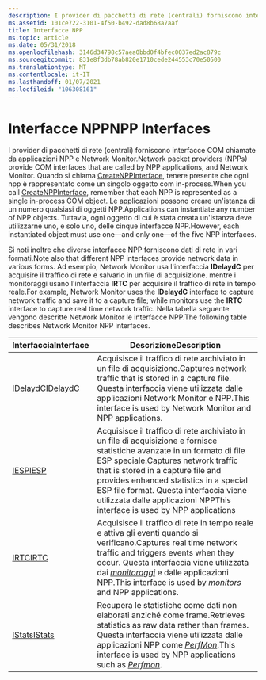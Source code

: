 ```yaml
---
description: I provider di pacchetti di rete (centrali) forniscono interfacce COM chiamate da applicazioni NPP e Network Monitor.
ms.assetid: 101ce722-3101-4f50-b492-dad8b68a7aaf
title: Interfacce NPP
ms.topic: article
ms.date: 05/31/2018
ms.openlocfilehash: 3146d34798c57aea0bbd0f4bfec0037ed2ac879c
ms.sourcegitcommit: 831e8f3db78ab820e1710cede244553c70e50500
ms.translationtype: MT
ms.contentlocale: it-IT
ms.lasthandoff: 01/07/2021
ms.locfileid: "106308161"
---
```

# <a name="npp-interfaces"></a><span data-ttu-id="cd288-103">Interfacce NPP</span><span class="sxs-lookup"><span data-stu-id="cd288-103">NPP Interfaces</span></span>

<span data-ttu-id="cd288-104">I provider di pacchetti di rete (centrali) forniscono interfacce COM chiamate da applicazioni NPP e Network Monitor.</span><span class="sxs-lookup"><span data-stu-id="cd288-104">Network packet providers (NPPs) provide COM interfaces that are called by NPP applications, and Network Monitor.</span></span> <span data-ttu-id="cd288-105">Quando si chiama [CreateNPPInterface](createnppinterface.md), tenere presente che ogni npp è rappresentato come un singolo oggetto com in-process.</span><span class="sxs-lookup"><span data-stu-id="cd288-105">When you call [CreateNPPInterface](createnppinterface.md), remember that each NPP is represented as a single in-process COM object.</span></span> <span data-ttu-id="cd288-106">Le applicazioni possono creare un'istanza di un numero qualsiasi di oggetti NPP.</span><span class="sxs-lookup"><span data-stu-id="cd288-106">Applications can instantiate any number of NPP objects.</span></span> <span data-ttu-id="cd288-107">Tuttavia, ogni oggetto di cui è stata creata un'istanza deve utilizzarne uno, e solo uno, delle cinque interfacce NPP.</span><span class="sxs-lookup"><span data-stu-id="cd288-107">However, each instantiated object must use one—and only one—of the five NPP interfaces.</span></span>

<span data-ttu-id="cd288-108">Si noti inoltre che diverse interfacce NPP forniscono dati di rete in vari formati.</span><span class="sxs-lookup"><span data-stu-id="cd288-108">Note also that different NPP interfaces provide network data in various forms.</span></span> <span data-ttu-id="cd288-109">Ad esempio, Network Monitor usa l'interfaccia **IDelaydC** per acquisire il traffico di rete e salvarlo in un file di acquisizione. mentre i monitoraggi usano l'interfaccia **IRTC** per acquisire il traffico di rete in tempo reale.</span><span class="sxs-lookup"><span data-stu-id="cd288-109">For example, Network Monitor uses the **IDelaydC** interface to capture network traffic and save it to a capture file; while monitors use the **IRTC** interface to capture real time network traffic.</span></span> <span data-ttu-id="cd288-110">Nella tabella seguente vengono descritte Network Monitor le interfacce NPP.</span><span class="sxs-lookup"><span data-stu-id="cd288-110">The following table describes Network Monitor NPP interfaces.</span></span>



| <span data-ttu-id="cd288-111">Interfaccia</span><span class="sxs-lookup"><span data-stu-id="cd288-111">Interface</span></span>                | <span data-ttu-id="cd288-112">Descrizione</span><span class="sxs-lookup"><span data-stu-id="cd288-112">Description</span></span>                                                                                                                                                         |
|--------------------------|---------------------------------------------------------------------------------------------------------------------------------------------------------------------|
| [<span data-ttu-id="cd288-113">IDelaydC</span><span class="sxs-lookup"><span data-stu-id="cd288-113">IDelaydC</span></span>](idelaydc.md) | <span data-ttu-id="cd288-114">Acquisisce il traffico di rete archiviato in un file di acquisizione.</span><span class="sxs-lookup"><span data-stu-id="cd288-114">Captures network traffic that is stored in a capture file.</span></span> <span data-ttu-id="cd288-115">Questa interfaccia viene utilizzata dalle applicazioni Network Monitor e NPP.</span><span class="sxs-lookup"><span data-stu-id="cd288-115">This interface is used by Network Monitor and NPP applications.</span></span>                                          |
| [<span data-ttu-id="cd288-116">IESP</span><span class="sxs-lookup"><span data-stu-id="cd288-116">IESP</span></span>](iesp.md)         | <span data-ttu-id="cd288-117">Acquisisce il traffico di rete archiviato in un file di acquisizione e fornisce statistiche avanzate in un formato di file ESP speciale.</span><span class="sxs-lookup"><span data-stu-id="cd288-117">Captures network traffic that is stored in a capture file and provides enhanced statistics in a special ESP file format.</span></span> <span data-ttu-id="cd288-118">Questa interfaccia viene utilizzata dalle applicazioni NPP</span><span class="sxs-lookup"><span data-stu-id="cd288-118">This interface is used by NPP applications</span></span> |
| [<span data-ttu-id="cd288-119">IRTC</span><span class="sxs-lookup"><span data-stu-id="cd288-119">IRTC</span></span>](irtc.md)         | <span data-ttu-id="cd288-120">Acquisisce il traffico di rete in tempo reale e attiva gli eventi quando si verificano.</span><span class="sxs-lookup"><span data-stu-id="cd288-120">Captures real time network traffic and triggers events when they occur.</span></span> <span data-ttu-id="cd288-121">Questa interfaccia viene utilizzata dai [*monitoraggi*](m.md) e dalle applicazioni NPP.</span><span class="sxs-lookup"><span data-stu-id="cd288-121">This interface is used by [*monitors*](m.md) and NPP applications.</span></span>     |
| [<span data-ttu-id="cd288-122">IStats</span><span class="sxs-lookup"><span data-stu-id="cd288-122">IStats</span></span>](istats.md)     | <span data-ttu-id="cd288-123">Recupera le statistiche come dati non elaborati anziché come frame.</span><span class="sxs-lookup"><span data-stu-id="cd288-123">Retrieves statistics as raw data rather than frames.</span></span> <span data-ttu-id="cd288-124">Questa interfaccia viene utilizzata dalle applicazioni NPP come [*PerfMon*](p.md).</span><span class="sxs-lookup"><span data-stu-id="cd288-124">This interface is used by NPP applications such as [*Perfmon*](p.md).</span></span>                     |



 

 

 



